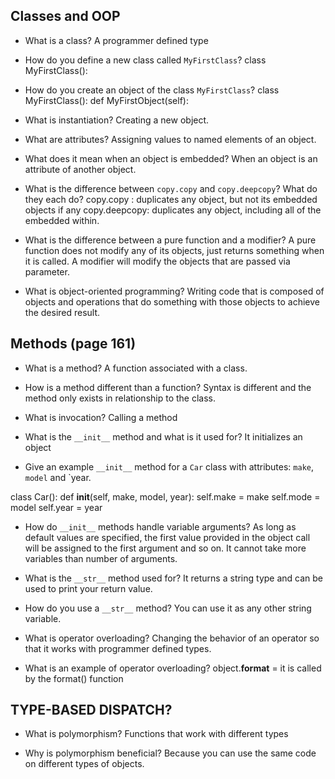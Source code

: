 ## Classes and OOP

- What is a class?
    A programmer defined type

- How do you define a new class called `MyFirstClass`?
    class MyFirstClass():

- How do you create an object of the class `MyFirstClass`?
    class MyFirstClass():
        def MyFirstObject(self):

- What is instantiation?
    Creating a new object.

- What are attributes?
    Assigning values to named elements of an object.

- What does it mean when an object is embedded?
    When an object is an attribute of another object.

- What is the difference between `copy.copy` and `copy.deepcopy`?
What do they each do?
    copy.copy : duplicates any object, but not its embedded objects if any
    copy.deepcopy: duplicates any object, including all of the embedded within.

- What is the difference between a pure function and a modifier?
    A pure function does not modify any of its objects, just returns something when it is called. A modifier will modify the objects that are passed via parameter.

- What is object-oriented programming?
    Writing code that is composed of objects and operations that do something with those objects to achieve the desired result.


## Methods (page 161)

- What is a method?
    A function associated with a class.

- How is a method different than a function?
    Syntax is different and the method only exists in relationship to the class.

- What is invocation?
    Calling a method

- What is the `__init__` method and what is it used for?
    It initializes an object

- Give an example `__init__` method for a `Car` class with attributes:
`make`, `model` and `year.

class Car():
    def __init__(self, make, model, year):
        self.make = make
        self.mode = model
        self.year = year

- How do `__init__` methods handle variable arguments?
    As long as default values are specified, the first value provided in the object call will be assigned to the first argument and so on. It cannot take more variables than number of arguments.

- What is the `__str__` method used for?
    It returns a string type and can be used to print your return value.

- How do you use a `__str__` method?
    You can use it as any other string variable.

- What is operator overloading?
    Changing the behavior of an operator so that it works with programmer defined types.

- What is an example of operator overloading?
    object.__format__ = it is called by the format() function


## TYPE-BASED DISPATCH?

- What is polymorphism?
    Functions that work with different types

- Why is polymorphism beneficial?
    Because you can use the same code on different types of objects.
